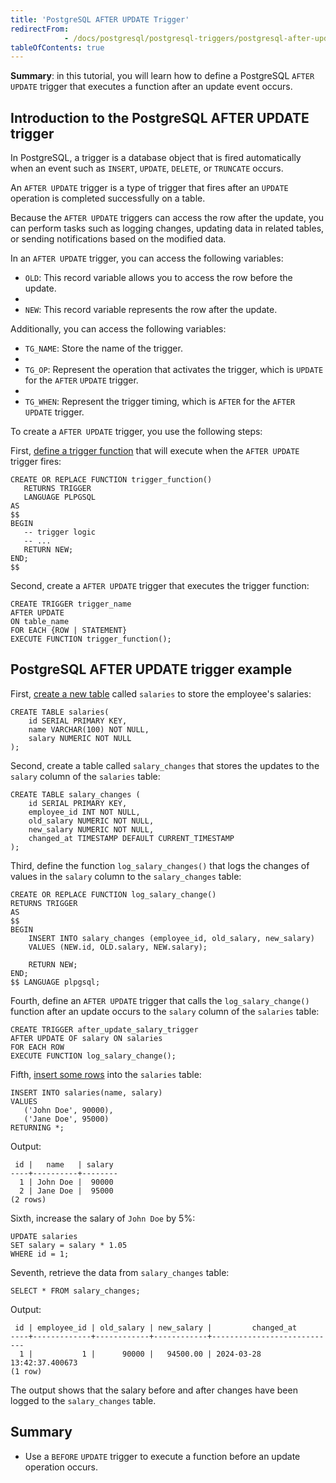 ```yaml
---
title: 'PostgreSQL AFTER UPDATE Trigger'
redirectFrom: 
            - /docs/postgresql/postgresql-triggers/postgresql-after-update-trigger/
tableOfContents: true
---
```



**Summary**: in this tutorial, you will learn how to define a PostgreSQL `AFTER UPDATE` trigger that executes a function after an update event occurs.

## Introduction to the PostgreSQL AFTER UPDATE trigger

In PostgreSQL, a trigger is a database object that is fired automatically when an event such as `INSERT`, `UPDATE`, `DELETE`, or `TRUNCATE` occurs.

An `AFTER UPDATE` trigger is a type of trigger that fires after an `UPDATE` operation is completed successfully on a table.

Because the `AFTER UPDATE` triggers can access the row after the update, you can perform tasks such as logging changes, updating data in related tables, or sending notifications based on the modified data.

In an `AFTER UPDATE` trigger, you can access the following variables:

- `OLD`: This record variable allows you to access the row before the update.
-
- `NEW`: This record variable represents the row after the update.

Additionally, you can access the following variables:

- `TG_NAME`: Store the name of the trigger.
-
- `TG_OP`: Represent the operation that activates the trigger, which is `UPDATE` for the `AFTER` `UPDATE` trigger.
-
- `TG_WHEN`: Represent the trigger timing, which is `AFTER` for the `AFTER UPDATE` trigger.

To create a `AFTER UPDATE` trigger, you use the following steps:

First, [define a trigger function](https://www.postgresqltutorial.com/postgresql-plpgsql/postgresql-create-function/) that will execute when the `AFTER UPDATE` trigger fires:

```
CREATE OR REPLACE FUNCTION trigger_function()
   RETURNS TRIGGER
   LANGUAGE PLPGSQL
AS
$$
BEGIN
   -- trigger logic
   -- ...
   RETURN NEW;
END;
$$
```

Second, create a `AFTER UPDATE` trigger that executes the trigger function:

```
CREATE TRIGGER trigger_name
AFTER UPDATE
ON table_name
FOR EACH {ROW | STATEMENT}
EXECUTE FUNCTION trigger_function();
```

## PostgreSQL AFTER UPDATE trigger example

First, [create a new table](/docs/postgresql/postgresql-create-table) called `salaries` to store the employee's salaries:

```
CREATE TABLE salaries(
    id SERIAL PRIMARY KEY,
    name VARCHAR(100) NOT NULL,
    salary NUMERIC NOT NULL
);
```

Second, create a table called `salary_changes` that stores the updates to the `salary` column of the `salaries` table:

```
CREATE TABLE salary_changes (
    id SERIAL PRIMARY KEY,
    employee_id INT NOT NULL,
    old_salary NUMERIC NOT NULL,
    new_salary NUMERIC NOT NULL,
    changed_at TIMESTAMP DEFAULT CURRENT_TIMESTAMP
);
```

Third, define the function `log_salary_changes()` that logs the changes of values in the `salary` column to the `salary_changes` table:

```
CREATE OR REPLACE FUNCTION log_salary_change()
RETURNS TRIGGER
AS
$$
BEGIN
    INSERT INTO salary_changes (employee_id, old_salary, new_salary)
    VALUES (NEW.id, OLD.salary, NEW.salary);

    RETURN NEW;
END;
$$ LANGUAGE plpgsql;
```

Fourth, define an `AFTER UPDATE` trigger that calls the `log_salary_change()` function after an update occurs to the `salary` column of the `salaries` table:

```
CREATE TRIGGER after_update_salary_trigger
AFTER UPDATE OF salary ON salaries
FOR EACH ROW
EXECUTE FUNCTION log_salary_change();
```

Fifth, [insert some rows](/docs/postgresql/postgresql-insert-multiple-rows) into the `salaries` table:

```
INSERT INTO salaries(name, salary)
VALUES
   ('John Doe', 90000),
   ('Jane Doe', 95000)
RETURNING *;
```

Output:

```
 id |   name   | salary
----+----------+--------
  1 | John Doe |  90000
  2 | Jane Doe |  95000
(2 rows)
```

Sixth, increase the salary of `John Doe` by 5%:

```
UPDATE salaries
SET salary = salary * 1.05
WHERE id = 1;
```

Seventh, retrieve the data from `salary_changes` table:

```
SELECT * FROM salary_changes;
```

Output:

```
 id | employee_id | old_salary | new_salary |         changed_at
----+-------------+------------+------------+----------------------------
  1 |           1 |      90000 |   94500.00 | 2024-03-28 13:42:37.400673
(1 row)
```

The output shows that the salary before and after changes have been logged to the `salary_changes` table.

## Summary

- Use a `BEFORE` `UPDATE` trigger to execute a function before an update operation occurs.

